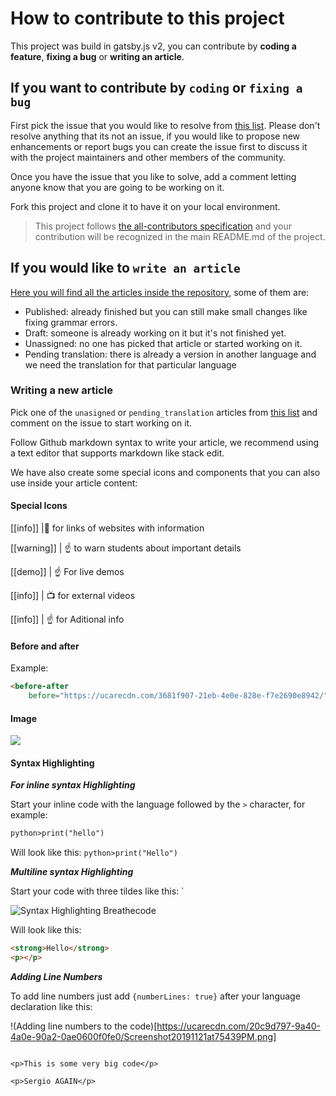 # How to contribute to this project

This project was build in gatsby.js v2, you can contribute by **coding a feature**, **fixing a bug** or **writing an article**.

## If you want to contribute by `coding` or `fixing a bug`

First pick the issue that you would like to resolve from [this list](https://github.com/breatheco-de/content/issues?q=is%3Aopen+is%3Aissue+label%3A%22help+wanted%22). Please don't resolve anything that its not an issue, if you would like to propose new enhancements or report bugs you can create the issue first to discuss it with the project maintainers and other members of the community.

Once you have the issue that you like to solve, add a comment letting anyone know that you are going to be working on it.

Fork this project and clone it to have it on your local environment.

> This project follows [the all-contributors specification](https://github.com/kentcdodds/all-contributors) and your contribution will be recognized in the main README.md of the project.

## If you would like to `write an article`

[Here you will find all the articles inside the repository](https://github.com/breatheco-de/content/tree/docs/src/content), some of them are:
- Published: already finished but you can still make small changes like fixing grammar errors.
- Draft: someone is already working on it but it's not finished yet.
- Unassigned: no one has picked that article or started working on it.
- Pending translation: there is already a version in another language and we need the translation for that particular language

### Writing a new article

Pick one of the `unasigned` or `pending_translation` articles from [this list](https://github.com/breatheco-de/content/issues?q=is%3Aopen+is%3Aissue+label%3A%22help+wanted%22) and comment on the issue to start working on it.

Follow Github markdown syntax to write your article, we recommend using a text editor that supports markdown like stack edit.

We have also create some special icons and components that you can also use inside your article content:

#### Special Icons

[[info]]
|:link: for links of websites with information  


[[warning]]
| :point_up:
 to warn students about important details

[[demo]]
| :point_up: For live demos 

[[info]]
| :tv: for external videos

[[info]]
| :point_up: for Aditional info 

#### Before and after

Example:

```html
<before-after 
    before="https://ucarecdn.com/3681f907-21eb-4e0e-828e-f7e2690e8942/" after="https://ucarecdn.com/d6648701-2af4-4e2d-890c-17ed222bb66c/" />
```

#### Image

<img src="https://path/to/image.png">

#### Syntax Highlighting

***For inline syntax Highlighting***

Start your inline code with the language followed by the `>` character, for example:
```txt
python>print("hello")
```
Will look like this: `python>print("Hello")`

***Multiline syntax Highlighting***

Start your code with three tildes like this: `

![Syntax Highlighting Breathecode](https://ucarecdn.com/8e196eb9-9aaa-41b1-a0f9-a62c1375ccfa/Screenshot20191121at73857PM.png)

Will look like this:

```html
<strong>Hello</strong>
<p></p>
```

***Adding Line Numbers***

To add line numbers just add `{numberLines: true}` after your language declaration like this:

!(Adding line numbers to the code)[https://ucarecdn.com/20c9d797-9a40-4a0e-90a2-0ae0600f0fe0/Screenshot20191121at75439PM.png]


```html{numberLines: true}

<p>This is some very big code</p>

<p>Sergio AGAIN</p>

```
